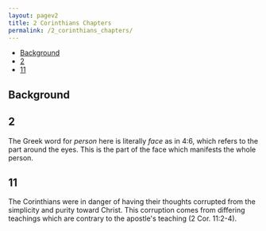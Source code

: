 ```yaml
---
layout: pagev2
title: 2 Corinthians Chapters
permalink: /2_corinthians_chapters/
---
```

- [Background](#background)
- [2](#2)
- [11](#11)

## Background

## 2

The Greek word for *person* here is literally *face* as in 4:6, which refers to the part around the eyes. This is the part of the face which manifests the whole person.

## 11

The Corinthians were in danger of having their thoughts corrupted from the simplicity and purity toward Christ. This corruption comes from differing teachings which are contrary to the apostle's teaching (2 Cor. 11:2-4).